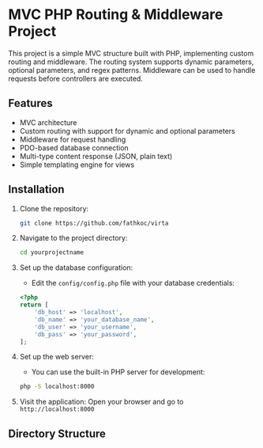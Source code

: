 # MVC PHP Routing & Middleware Project

This project is a simple MVC structure built with PHP, implementing custom routing and middleware. The routing system supports dynamic parameters, optional parameters, and regex patterns. Middleware can be used to handle requests before controllers are executed.

## Features

- MVC architecture
- Custom routing with support for dynamic and optional parameters
- Middleware for request handling
- PDO-based database connection
- Multi-type content response (JSON, plain text)
- Simple templating engine for views

## Installation

1. Clone the repository:
    ```bash
    git clone https://github.com/fathkoc/virta
    ```

2. Navigate to the project directory:
    ```bash
    cd yourprojectname
    ```

3. Set up the database configuration:
    - Edit the `config/config.php` file with your database credentials:
    ```php
    <?php
    return [
        'db_host' => 'localhost',
        'db_name' => 'your_database_name',
        'db_user' => 'your_username',
        'db_pass' => 'your_password',
    ];
    ```

4. Set up the web server:
    - You can use the built-in PHP server for development:
    ```bash
    php -S localhost:8000
    ```

5. Visit the application:
    Open your browser and go to `http://localhost:8000`

## Directory Structure

